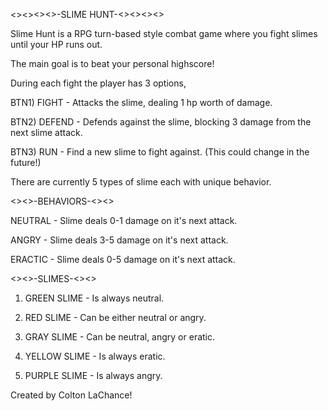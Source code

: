 <><><><>-SLIME HUNT-<><><><>

Slime Hunt is a RPG turn-based style combat game where you fight slimes until your HP runs out.

The main goal is to beat your personal highscore!

During each fight the player has 3 options,

BTN1) FIGHT - Attacks the slime, dealing 1 hp worth of damage.

BTN2) DEFEND - Defends against the slime, blocking 3 damage from the next slime attack.

BTN3) RUN - Find a new slime to fight against. (This could change in the future!)



There are currently 5 types of slime each with unique behavior.

<><>-BEHAVIORS-<><>

NEUTRAL - Slime deals 0-1 damage on it's next attack.

ANGRY - Slime deals 3-5 damage on it's next attack.

ERACTIC - Slime deals 0-5 damage on it's next attack.


<><>-SLIMES-<><>

1. GREEN SLIME - Is always neutral.

2. RED SLIME - Can be either neutral or angry.

3. GRAY SLIME - Can be neutral, angry or eratic.

4. YELLOW SLIME - Is always eratic.

5. PURPLE SLIME - Is always angry.



Created by Colton LaChance!
